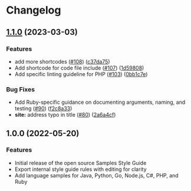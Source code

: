 # Changelog

## [1.1.0](https://github.com/GoogleCloudPlatform/samples-style-guide/compare/v1.0.0...v1.1.0) (2023-03-03)


### Features

* add more shortcodes ([#108](https://github.com/GoogleCloudPlatform/samples-style-guide/issues/108)) ([c37da75](https://github.com/GoogleCloudPlatform/samples-style-guide/commit/c37da75e2ad653bc980634fcaba1d7385696416f))
* Add shortcode for code file include ([#107](https://github.com/GoogleCloudPlatform/samples-style-guide/issues/107)) ([1d59808](https://github.com/GoogleCloudPlatform/samples-style-guide/commit/1d59808a9dab51bc70c43abc44d848782a93b931))
* Add specific linting guideline for PHP ([#103](https://github.com/GoogleCloudPlatform/samples-style-guide/issues/103)) ([0bb1c7e](https://github.com/GoogleCloudPlatform/samples-style-guide/commit/0bb1c7e9d98bd5e5de36374c012fc97b5418421a))


### Bug Fixes

* Add Ruby-specific guidance on documenting arguments, naming, and testing ([#90](https://github.com/GoogleCloudPlatform/samples-style-guide/issues/90)) ([f2c8a33](https://github.com/GoogleCloudPlatform/samples-style-guide/commit/f2c8a33b74c06f8068fc9870a0ed3c751f153d57))
* **site:** address typo in title ([#80](https://github.com/GoogleCloudPlatform/samples-style-guide/issues/80)) ([2a6a4cf](https://github.com/GoogleCloudPlatform/samples-style-guide/commit/2a6a4cf9a11a15a466bc2998e9aaaa764fde4c30))

## 1.0.0 (2022-05-20)


### Features

* Initial release of the open source Samples Style Guide
* Export internal style guide rules with editing for clarity
* Add language samples for Java, Python, Go, Node.js, C#, PHP, and Ruby
